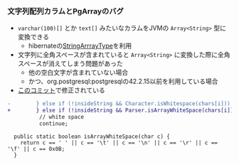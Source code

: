 
### 文字列配列カラムとPgArrayのバグ

- `varchar(100)[]` とか `text[]` みたいなカラムをJVMの `Array<String>` 型に変換できる
  - hibernateの[StringArrrayType](https://github.com/vladmihalcea/hibernate-types/blob/master/hibernate-types-4/src/main/java/com/vladmihalcea/hibernate/type/array/StringArrayType.java)を利用
- 文字列に全角スペースが含まれていると `Array<String>` に変換した際に全角スペースが消えてしまう問題があった
  - 他の空白文字が含まれていない場合
  - かつ、org.postgresql:postgresqlの42.2.15以前を利用している場合
- [このコミット](https://github.com/pgjdbc/pgjdbc/commit/e8923c71597f844f07ef1b123d704d0a3b332a38)で修正されている

```diff
-        } else if (!insideString && Character.isWhitespace(chars[i])) {
+        } else if (!insideString && Parser.isArrayWhiteSpace(chars[i])) {
          // white space
          continue;
```

```
  public static boolean isArrayWhiteSpace(char c) {
    return c == ' ' || c == '\t' || c == '\n' || c == '\r' || c == '\f' || c == 0x0B;
  }
```
